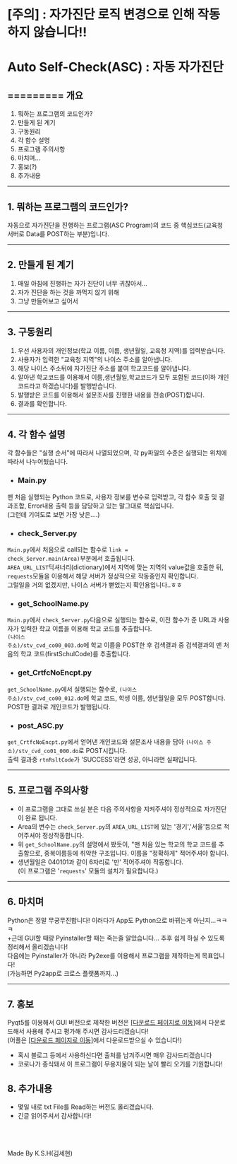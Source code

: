 # [주의] : 자가진단 로직 변경으로 인해 작동하지 않습니다!!

# Auto Self-Check(ASC) : 자동 자가진단

=========
개요
---------

1. 뭐하는 프로그램의 코드인가?
2. 만들게 된 계기
3. 구동원리
4. 각 함수 설명
5. 프로그램 주의사항
6. 마치며...
7. 홍보(?)
8. 추가내용

***

## 1. 뭐하는 프로그램의 코드인가?
자동으로 자가진단을 진행하는 프로그램(ASC Program)의 코드 중 핵심코드(교육청 서버로 Data를 POST하는 부분)입니다.

***

## 2. 만들게 된 계기
1. 매일 아침에 진행하는 자가 진단이 너무 귀찮아서...
2. 자가 진단을 하는 것을 까먹지 않기 위해
3. 그냥 만들어보고 싶어서

***

## 3. 구동원리
1. 우선 사용자의 개인정보(학교 이름, 이름, 생년월일, 교육청 지역)를 입력받습니다.
2. 사용자가 입력한 "교육청 지역"의 나이스 주소를 알아냅니다.
3. 해당 나이스 주소뒤에 자가진단 주소를 붙여 학교코드를 알아냅니다.
4. 알아낸 학교코드를 이용해서 이름,생년월일,학교코드가 모두 포함된 코드(이하 개인코드라고 하겠습니다)를 발행받습니다.
5. 발행받은 코드를 이용해서 설문조사를 진행한 내용을 전송(POST)합니다.
6. 결과를 확인합니다.

***

## 4. 각 함수 설명
각 함수들은 "실행 순서"에 따라서 나열되었으며, 각 py파일의 수준은 실행되는 위치에 따라서 나누어뒀습니다.</br>

* ### Main.py
맨 처음 실행되는 Python 코드로, 사용자 정보를 변수로 입력받고, 각 함수 호출 및 결과조합, Error내용 출력 등을 담당하고 있는 말그대로 핵심입니다.</br>
(그런데 기여도로 보면 가장 낮은....)</br>

* ### check_Server.py
<code>Main.py</code>에서 처음으로 call되는 함수로 <code>link = check_Server.main(Area)</code>부분에서 호출됩니다.</br>
<code>AREA_URL_LIST</code>딕셔너리(dictionary)에서 지역에 맞는 지역의 value값을 호출한 뒤, <code>requests</code>모듈을 이용해서 해당 서버가 정상적으로 작동중인지 확인합니다.</br>
그럴일을 거의 없겠지만, 나이스 서버가 뻗었는지 확인용입니다..ㅎㅎ</br>

* ### get_SchoolName.py
<code>Main.py</code>에서 <code>check_Server.py</code>다음으로 실행되는 함수로, 이전 함수가 준 URL과 사용자가 입력한 학교 이름을 이용해 학교 코드를 추출합니다.</br>
<code>(나이스 주소)/stv_cvd_co00_003.do</code>에 학교 이름을 POST한 후 검색결과 중 검색결과의 맨 처음의 학교 코드(firstSchulCode)를 추출합니다.</br>

* ### get_CrtfcNoEncpt.py
<code>get_SchoolName.py</code>에서 실행되는 함수로, <code>(나이스 주소)/stv_cvd_co00_012.do</code>에 학교 코드, 학생 이름, 생년월일을 모두 POST합니다.</br>
POST한 결과로 개인코드가 발행됩니다.</br>

* ### post_ASC.py
<code>get_CrtfcNoEncpt.py</code>에서 얻어낸 개인코드와 설문조사 내용을 담아 <code>(나이스 주소)/stv_cvd_co01_000.do</code>로 POST시킵니다.</br>
출력 결과중 <code>rtnRsltCode</code>가 'SUCCESS'라면 성공, 아니라면 실패입니다.</br>

***

## 5. 프로그램 주의사항
* 이 프로그램을 그대로 쓰실 분은 다음 주의사항을 지켜주셔야 정상적으로 자가진단이 완료 됩니다.</br>
* Area의 변수는 <code>check_Server.py</code>의 <code>AREA_URL_LIST</code>에 있는 '경기','서울'등으로 적어주셔야 정상작동합니다.</br>
* 위 <code>get_SchoolName.py</code>의 설명에서 봤듯이, "맨 처음 있는 학교의 학교 코드를 추출함으로, 중복이름등에 취약한 구조입니다. 이름을 "정확하게" 적어주셔야 합니다.</br>
* 생년월일은 040101과 같이 6자리로 '만' 적어주셔야 작동합니다.</br>
(이 프로그램은 '<code>requests</code>' 모듈의 설치가 필요합니다.)</br>

***

## 6. 마치며
Python은 정말 무궁무진합니다! 이러다가 App도 Python으로 바뀌는게 아닌지...ㅋㅋㅋ</br>
+근데 GUI할 때랑 Pyinstaller할 때는 죽는줄 알았습니다... 추후 쉽게 하실 수 있도록 정리해서 올리겠습니다!</br>
다음에는 Pyinstaller가 아니라 Py2exe를 이용해서 프로그램을 제작하는게 목표입니다!</br>
(가능하면 Py2app로 크로스 플랫폼까지...)</br>

***

## 7. 홍보
Pyqt5를 이용해서 GUI 버전으로 제작한 버전은
[[다운로드 페이지로 이동]](http://acs-program.kro.kr/)에서 다운로드해서 사용해 주시고 평가해 주시면 감사드리겠습니다!</br>
(어플은 [[다운로드 페이지로 이동]](https://onestore.co.kr/userpoc/apps/view?pid=0000750469#)에서 다운로드받으실 수 있습니다!)</br>
+ 혹시 블로그 등에서 사용하신다면 출처를 남겨주시면 매우 감사드리겠습니다</br>
+ 코로나가 종식돼서 이 프로그램이 무용지물이 되는 날이 빨리 오기를 기원합니다!</br>

## 8. 추가내용
* 몇일 내로 txt File를 Read하는 버전도 올리겠습니다.<br>
* 긴글 읽어주셔서 감사합니다!<br>

</br></br></br> Made By K.S.H(김세현)

